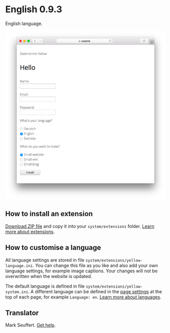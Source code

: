 # English 0.9.3

English language.

<p align="center"><img src="SCREENSHOT.png" alt="Screenshot"></p>

## How to install an extension

[Download ZIP file](https://github.com/annaesvensson/yellow-language/raw/main/downloads/english.zip) and copy it into your `system/extensions` folder. [Learn more about extensions](https://github.com/annaesvensson/yellow-update).

## How to customise a language

All language settings are stored in file `system/extensions/yellow-language.ini`. You can change this file as you like and also add your own language settings, for example image captions. Your changes will not be overwritten when the website is updated.

The default language is defined in file `system/extensions/yellow-system.ini`. A different language can be defined in the [page settings](https://github.com/annaesvensson/yellow-core#settings-page) at the top of each page, for example `Language: en`. [Learn more about languages](https://datenstrom.se/yellow/help/how-to-customise-languages).

## Translator

Mark Seuffert. [Get help](https://datenstrom.se/yellow/help/).
